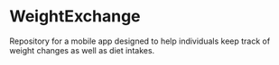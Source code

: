 # WeightExchange
Repository for a mobile app designed to help individuals keep track of weight changes as well as diet intakes.

